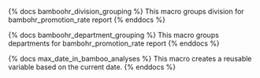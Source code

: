 {% docs bamboohr_division_grouping %}
This macro groups division for bambohr_promotion_rate report
{% enddocs %}

{% docs bamboohr_department_grouping %}
This macro groups departments for bambohr_promotion_rate report
{% enddocs %}

{% docs max_date_in_bamboo_analyses %}
This macro creates a reusable variable based on the current date.
{% enddocs %}
